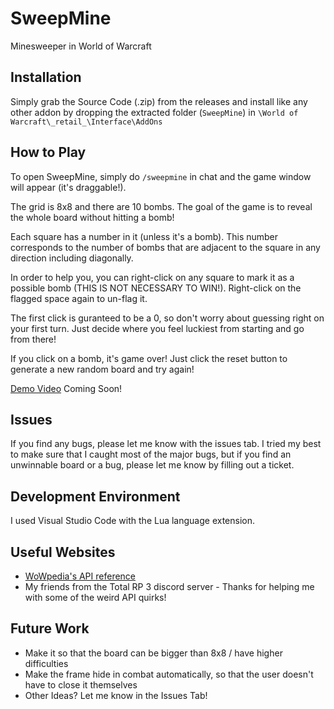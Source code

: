 # SweepMine
Minesweeper in World of Warcraft

## Installation
Simply grab the Source Code (.zip) from the releases and install like any other addon by dropping the extracted folder (`SweepMine`) in `\World of Warcraft\_retail_\Interface\AddOns`

## How to Play
To open SweepMine, simply do `/sweepmine` in chat and the game window will appear (it's draggable!). 

The grid is 8x8 and there are 10 bombs. The goal of the game is to reveal the whole board without hitting a bomb!

Each square has a number in it (unless it's a bomb). This number corresponds to the number of bombs that are adjacent to the square in any direction including diagonally.

In order to help you, you can right-click on any square to mark it as a possible bomb (THIS IS NOT NECESSARY TO WIN!). Right-click on the flagged space again to un-flag it.

The first click is guranteed to be a 0, so don't worry about guessing right on your first turn. Just decide where you feel luckiest from starting and go from there!

If you click on a bomb, it's game over! Just click the reset button to generate a new random board and try again!

[Demo Video]() Coming Soon!

## Issues 
If you find any bugs, please let me know with the issues tab. I tried my best to make sure that I caught most of the major bugs, but if you find an unwinnable board or a bug, please let me know by filling out a ticket.

## Development Environment
I used Visual Studio Code with the Lua language extension.

## Useful Websites
* [WoWpedia's API reference](https://wowpedia.fandom.com/wiki/World_of_Warcraft_API)
* My friends from the Total RP 3 discord server - Thanks for helping me with some of the weird API quirks!

## Future Work
* Make it so that the board can be bigger than 8x8 / have higher difficulties
* Make the frame hide in combat automatically, so that the user doesn't have to close it themselves
* Other Ideas? Let me know in the Issues Tab!

